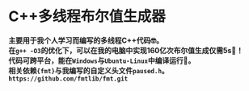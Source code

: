 # C++多线程布尔值生成器
**主要用于我个人学习而编写的多线程C++代码🤓。**  
**在`g++ -O3`的优化下，可以在我的电脑中实现160亿次布尔值生成仅需5s🤯！**  
**代码可跨平台，能在`Windows`与`Ubuntu-Linux`中编译运行💪。**  
**相关依赖`{fmt}`与我编写的自定义头文件`paused.h`。**  
**`https://github.com/fmtlib/fmt.git`**
